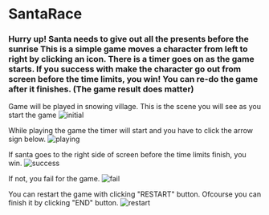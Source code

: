 <H1> SantaRace </H1>
<H3> Hurry up! Santa needs to give out all the presents before the sunrise
This is a simple game moves a character from left to right by clicking an icon.
There is a timer goes on as the game starts.
If you success with make the character go out from screen before the time limits, you win!
You can re-do the game after it finishes. (The game result does matter) </H3>

Game will be played in snowing village. This is the scene you will see as you start the game 
![initial](https://user-images.githubusercontent.com/71178153/92996595-c08a6580-f547-11ea-9c89-b48aec6b3715.PNG)

While playing the game the timer will start and you have to click the arrow sign below.
![playing](https://user-images.githubusercontent.com/71178153/92996597-cbdd9100-f547-11ea-8df9-f5893d818486.PNG)

If santa goes to the right side of screen before the time limits finish, you win.
![success](https://user-images.githubusercontent.com/71178153/92996622-e9aaf600-f547-11ea-90d1-3e04b2fc9a55.PNG)

If not, you fail for the game.
![fail](https://user-images.githubusercontent.com/71178153/92996609-da2bad00-f547-11ea-8a72-523a8558523f.PNG)

You can restart the game with clicking "RESTART" button. Ofcourse you can finish it by clicking "END" button.
![restart](https://user-images.githubusercontent.com/71178153/92996615-e1eb5180-f547-11ea-95f2-168e3c8d280f.PNG)
